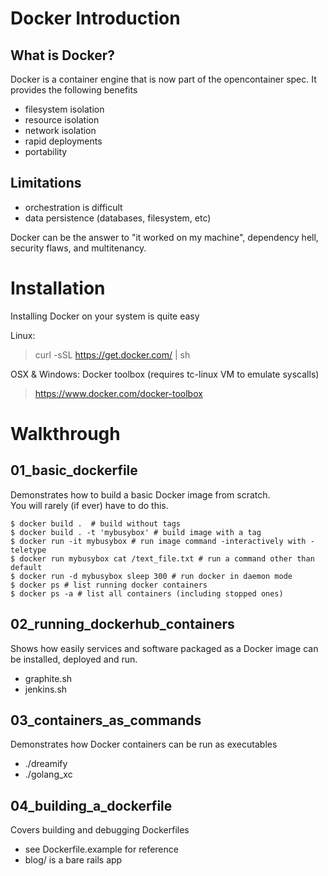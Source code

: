 # Docker Introduction

## What is Docker?
Docker is a container engine that is now part of the opencontainer spec. It
provides the following benefits
* filesystem isolation
* resource isolation
* network isolation
* rapid deployments
* portability

## Limitations
* orchestration is difficult
* data persistence (databases, filesystem, etc)

Docker can be the answer to "it worked on my machine", dependency hell,
security flaws, and multitenancy.

# Installation
Installing Docker on your system is quite easy

Linux:
>curl -sSL https://get.docker.com/ | sh

OSX & Windows: Docker toolbox (requires tc-linux VM to emulate syscalls)
>https://www.docker.com/docker-toolbox


# Walkthrough

## 01_basic_dockerfile
Demonstrates how to build a basic Docker image from scratch.  
You will rarely (if ever) have to do this.
```
$ docker build .  # build without tags
$ docker build . -t 'mybusybox' # build image with a tag
$ docker run -it mybusybox # run image command -interactively with -teletype
$ docker run mybusybox cat /text_file.txt # run a command other than default
$ docker run -d mybusybox sleep 300 # run docker in daemon mode
$ docker ps # list running docker containers
$ docker ps -a # list all containers (including stopped ones)
```

## 02_running_dockerhub_containers
Shows how easily services and software packaged as a Docker image can be 
installed, deployed and run.
* graphite.sh
* jenkins.sh

## 03_containers_as_commands
Demonstrates how Docker containers can be run as executables
* ./dreamify
* ./golang_xc

## 04_building_a_dockerfile
Covers building and debugging Dockerfiles
* see Dockerfile.example for reference
* blog/ is a bare rails app

